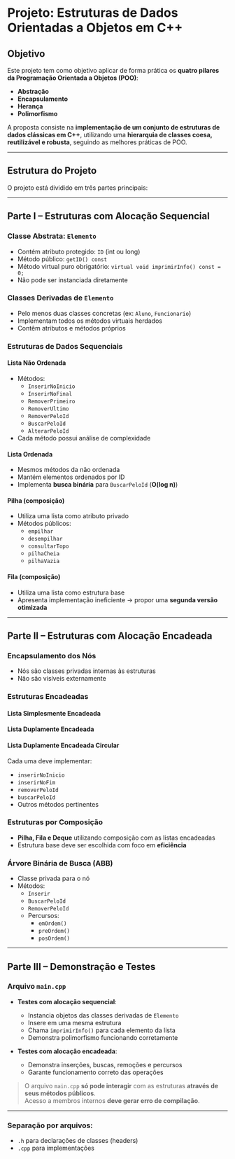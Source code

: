 # Projeto: Estruturas de Dados Orientadas a Objetos em C++

## Objetivo

Este projeto tem como objetivo aplicar de forma prática os **quatro pilares da Programação Orientada a Objetos (POO)**:  
- **Abstração**
- **Encapsulamento**
- **Herança**
- **Polimorfismo**

A proposta consiste na **implementação de um conjunto de estruturas de dados clássicas em C++**, utilizando uma **hierarquia de classes coesa, reutilizável e robusta**, seguindo as melhores práticas de POO.

---

## Estrutura do Projeto

O projeto está dividido em três partes principais:

---

## Parte I – Estruturas com Alocação Sequencial

### Classe Abstrata: `Elemento`
- Contém atributo protegido: `ID` (int ou long)
- Método público: `getID() const`
- Método virtual puro obrigatório: `virtual void imprimirInfo() const = 0;`
- Não pode ser instanciada diretamente

### Classes Derivadas de `Elemento`
- Pelo menos duas classes concretas (ex: `Aluno`, `Funcionario`)
- Implementam todos os métodos virtuais herdados
- Contêm atributos e métodos próprios

### Estruturas de Dados Sequenciais

#### Lista Não Ordenada
- Métodos:
  - `InserirNoInicio`
  - `InserirNoFinal`
  - `RemoverPrimeiro`
  - `RemoverUltimo`
  - `RemoverPeloId`
  - `BuscarPeloId`
  - `AlterarPeloId`
- Cada método possui análise de complexidade

#### Lista Ordenada
- Mesmos métodos da não ordenada
- Mantém elementos ordenados por ID
- Implementa **busca binária** para `BuscarPeloId` (**O(log n)**)

#### Pilha (composição)
- Utiliza uma lista como atributo privado
- Métodos públicos:
  - `empilhar`
  - `desempilhar`
  - `consultarTopo`
  - `pilhaCheia`
  - `pilhaVazia`

#### Fila (composição)
- Utiliza uma lista como estrutura base
- Apresenta implementação ineficiente → propor uma **segunda versão otimizada**

---

## Parte II – Estruturas com Alocação Encadeada

### Encapsulamento dos Nós
- Nós são classes privadas internas às estruturas
- Não são visíveis externamente

### Estruturas Encadeadas

#### Lista Simplesmente Encadeada
#### Lista Duplamente Encadeada
#### Lista Duplamente Encadeada Circular

Cada uma deve implementar:
- `inserirNoInicio`
- `inserirNoFim`
- `removerPeloId`
- `buscarPeloId`
- Outros métodos pertinentes

### Estruturas por Composição

- **Pilha, Fila e Deque** utilizando composição com as listas encadeadas
- Estrutura base deve ser escolhida com foco em **eficiência**

### Árvore Binária de Busca (ABB)

- Classe privada para o nó
- Métodos:
  - `Inserir`
  - `BuscarPeloId`
  - `RemoverPeloId`
  - Percursos:
    - `emOrdem()`
    - `preOrdem()`
    - `posOrdem()`

---

## Parte III – Demonstração e Testes

### Arquivo `main.cpp`

- **Testes com alocação sequencial**:
  - Instancia objetos das classes derivadas de `Elemento`
  - Insere em uma mesma estrutura
  - Chama `imprimirInfo()` para cada elemento da lista
  - Demonstra polimorfismo funcionando corretamente

- **Testes com alocação encadeada**:
  - Demonstra inserções, buscas, remoções e percursos
  - Garante funcionamento correto das operações

> O arquivo `main.cpp` **só pode interagir** com as estruturas **através de seus métodos públicos**.  
> Acesso a membros internos **deve gerar erro de compilação**.

---

### Separação por arquivos:

- `.h` para declarações de classes (headers)
- `.cpp` para implementações
